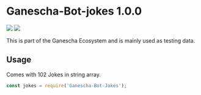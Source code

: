 # Ganescha-Bot-jokes 1.0.0
[![](https://img.shields.io/gitter/room/nwjs/nw.js.svg)](https://gitter.im/GaneschaLabs/Ganescha-Core)
[![](https://img.shields.io/badge/Waffle-Board-orange.svg)](https://waffle.io/GaneschaLabs/Ganescha-Core)

This is part of the Ganescha Ecosystem and is mainly used as testing data.

## Usage

Comes with 102 Jokes in string array.

```javascript
const jokes = require('Ganescha-Bot-Jokes');
```
